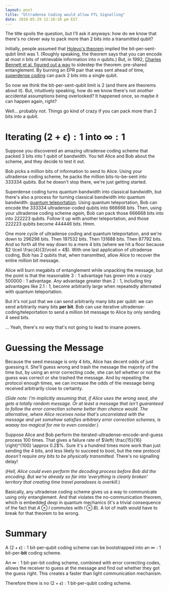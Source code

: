 ```yaml
---
layout: post
title: "Ultradense Coding would allow FTL Signalling"
date: 2016-05-29 12:10:10 pm EST
---
```


The title spoils the question, but I'll ask it anyways:
how do we know that there's no clever way to pack more than 2 bits into a transmitted qubit?

Initially, people assumed that [Holevo's theorem](https://en.wikipedia.org/wiki/Holevo's_theorem) implied the bit-per-sent-qubit limit was 1. (Roughly speaking, the theorem says that you can encode at most $n$ bits of retrievable information into $n$ qubits.)
But, in 1992, [Charles Bennett et al. figured out a way](http://journals.aps.org/prl/abstract/10.1103/PhysRevLett.69.2881) to sidestep the theorem: pre-shared entanglement.
By burning an EPR pair that was sent ahead of time, [superdense coding](https://en.wikipedia.org/wiki/Superdense_coding) can pack 2 bits into a single qubit.

So now we think the bit-per-sent-qubit limit is 2 (and there are theorems about it).
But, intuitively speaking, how do we know there's not *another* accidental assumptions being overlooked?
It happened once, so maybe it can happen again, right?

Well... probably not.
Things go kind of crazy if you can pack more than 2 bits into a qubit.

# Iterating $(2+\epsilon):1$ into $\infty:1$

Suppose you discovered an amazing ultradense coding scheme that packed 3 bits into 1 qubit of bandwidth.
You tell Alice and Bob about the scheme, and they decide to test it out.

Bob picks a million bits of information to send to Alice.
Using your ultradense coding scheme, he packs the million bits-to-be-sent into 333334 qubits.
But he doesn't stop there, we're just getting started.

Superdense coding turns quantum bandwidth into classical bandwidth, but there's also a process for turning classical bandwidth into quantum bandwidth: [quantum teleportation](https://en.wikipedia.org/wiki/Quantum_teleportation).
Using quantum teleportation, Bob can encode the 333334 ultradense-coded qubits into 666668 bits.
Then, using your ultradense coding scheme *again*, Bob can pack those 666668 bits into into 222223 qubits.
Follow it up with another teleportation, and those 222223 qubits become 444446 bits.
Hmm.

One more cycle of ultradense coding and quantum teleportation, and we're down to 296298 bits.
Then 197532 bits.
Then 131688 bits.
Then 87792 bits.
And so forth all the way down to a mere 4 bits (where we hit a floor because $2 \lceil \frac{4}{3}\rceil = 4$).
With one last application of ultradense coding, Bob has 2 qubits that, when transmitted, allow Alice to recover the entire million bit message.

Alice will burn megabits of entanglement while unpacking the message, but the point is that the reasonable $3:1$ advantage has grown into a crazy $500000:1$ advantage.
*Any* advantage greater than $2:1$, including tiny advantages like $2.1:1$, become arbitrarily large when repeatedly alternated with quantum teleportation.

But it's not just that we can send arbitrarily many bits per qubit: we can send arbitrarily many bits **per bit**.
Bob can use iterative ultradense-coding/teleportation to send a million bit message to Alice by only sending 4 seed bits.

... Yeah, there's *no way* that's not going to lead to insane powers.

# Guessing the Message

Because the seed message is only 4 bits, Alice has decent odds of just guessing it.
She'll guess wrong and trash the message the majority of the time but, by using an error correcting code, she can *tell* whether or not the guess was correct or she trashed the message.
And by repeating the protocol enough times, we can increase the odds of the message being received arbitrarily close to certainty.

(*Side note: I'm implicitly assuming that, if Alice uses the wrong seed, she gets a totally random message.
Or at least a message that isn't guaranteed to follow the error correction scheme better than chance would.
The alternative, where Alice receives noise that's uncorrelated with the message and yet somehow satisfies arbitrary error correction schemes, is waaay too magical for me to even consider.*)

Suppose Alice and Bob perform the iterated-ultradense-encode-and-guess process 100 times.
That gives a failure rate of $\left( \frac{15}{16} \right)^{100} \approx 0.2$%.
Sure it's a hundred times more work than just sending the 4 bits, and less likely to succeed to boot, but the new protocol *doesn't require any bits to be physically transmitted*.
There's no signalling delay!

(*Hell, Alice could even perform the decoding process before Bob did the encoding.
But we're already so far into 'everything is clearly broken' territory that creating time travel paradoxes is overkill.*)

Basically, any ultradense coding scheme gives us a way to communicate using only entanglement.
And that violates the no-communication theorem, which is embedded *deep* in quantum mechanics (it's a trivial consequence of the fact that $A \otimes I$ commutes with $I \otimes B$).
A lot of math would have to break for that theorem to be wrong.

# Summary

A $(2+\epsilon):1$ bit-per-qubit coding scheme can be bootstrapped into an $\infty:1$ bit-per-**bit** coding scheme.

An $\infty:1$ bit-per-bit coding scheme, combined with error correcting codes, allows the receiver to guess at the message and find out whether they got the guess right.
This creates a faster than light communication mechanism.

Therefore there is no $(2+\epsilon):1$ bit-per-qubit coding scheme.
